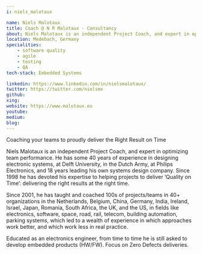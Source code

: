 ```yaml
---
i: niels_malotaux

name: Niels Malotaux
title: Coach @ N R Malotaux - Consultancy
about: Niels Malotaux is an independent Project Coach, and expert in optimizing team performance.
location: Medebach, Germany
specialities:
    - software quality
    - agile
    - testing
    - QA
tech-stack: Embedded Systems

linkedin: https://www.linkedin.com/in/nielsmalotaux/
twitter: https://twitter.com/nielsmx
github: 
xing: 
website: https://www.malotaux.eu
youtube: 
medium: 
blog: 
---
```

Coaching your teams to proudly deliver the Right Result on Time


Niels Malotaux is an independent Project Coach, and expert in optimizing team performance. He has some 40 years of experience in designing electronic systems, at Delft University, in the Dutch Army, at Philips Electronics, and 18 years leading his own systems design company. Since 1998 he has devoted his expertise to helping projects to deliver ‘Quality on Time’: delivering the right results at the right time.

Since 2001, he has taught and coached 100s of projects/teams in 40+ organizations in the Netherlands, Belgium, China, Germany, India, Ireland, Israel, Japan, Romania, South Africa, the UK, and the US, in fields like electronics, software, space, road, rail, telecom, building automation, parking systems, which led to a wealth of experience in which approaches work better, and which work less in real practice.

Educated as an electronics engineer, from time to time he is still asked to develop embedded products (HW/FW). Focus on Zero Defects deliveries.
